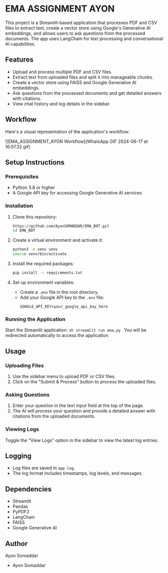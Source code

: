 # EMA ASSIGNMENT AYON

This project is a Streamlit-based application that processes PDF and CSV files to extract text, create a vector store using Google's Generative AI embeddings, and allows users to ask questions from the processed documents. The app uses LangChain for text processing and conversational AI capabilities.

## Features

- Upload and process multiple PDF and CSV files.
- Extract text from uploaded files and split it into manageable chunks.
- Create a vector store using FAISS and Google Generative AI embeddings.
- Ask questions from the processed documents and get detailed answers with citations.
- View chat history and log details in the sidebar.

## Workflow

Here's a visual representation of the application's workflow:

![EMA_ASSIGNMENT_AYON Workflow](WhatsApp GIF 2024-06-17 at 16.07.32.gif)



## Setup Instructions

### Prerequisites

- Python 3.8 or higher
- A Google API key for accessing Google Generative AI services

### Installation

1. Clone this repository:
    ```sh
    https://github.com/AyonSOMADDAR/EMA_BOT.git
    cd EMA_BOT
    ```

2. Create a virtual environment and activate it:
    ```sh
    python3 -m venv venv
    source venv/bin/activate
    ```

3. Install the required packages:
    ```sh
    pip install -r requirements.txt
    ```

4. Set up environment variables:
    - Create a `.env` file in the root directory.
    - Add your Google API key to the `.env` file:
        ```env
        GOOGLE_API_KEY=your_google_api_key_here
        ```

### Running the Application

Start the Streamlit application:
    ```sh
    streamlit run ema.py
    ```
You will be redirected automatically to access the application.

## Usage

### Uploading Files

1. Use the sidebar menu to upload PDF or CSV files.
2. Click on the "Submit & Process" button to process the uploaded files.

### Asking Questions

1. Enter your question in the text input field at the top of the page.
2. The AI will process your question and provide a detailed answer with citations from the uploaded documents.

### Viewing Logs

Toggle the "View Logs" option in the sidebar to view the latest log entries.

## Logging

- Log files are saved in `app.log`.
- The log format includes timestamps, log levels, and messages.

## Dependencies

- Streamlit
- Pandas
- PyPDF2
- LangChain
- FAISS
- Google Generative AI

## Author
Ayon Somaddar

- Ayon Somaddar

